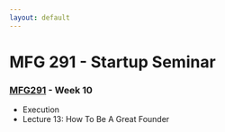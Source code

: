 ```yaml
---
layout: default
---
```


# MFG 291 - Startup Seminar

### [MFG291](../) - Week 10

- Execution
- Lecture 13: How To Be A Great Founder